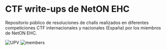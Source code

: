 # CTF write-ups de NetON EHC

Repositorio público de resoluciones de challs realizados en diferentes competiciones CTF internacionales y nacionales (España) por los miembros de NetON EHC.

![UPV](https://img.shields.io/badge/Hosted%20by-Universidad%20Polit%C3%A9cnica%20de%20Valencia-red.svg)
![members](https://img.shields.io/badge/members-8-blue.svg)
